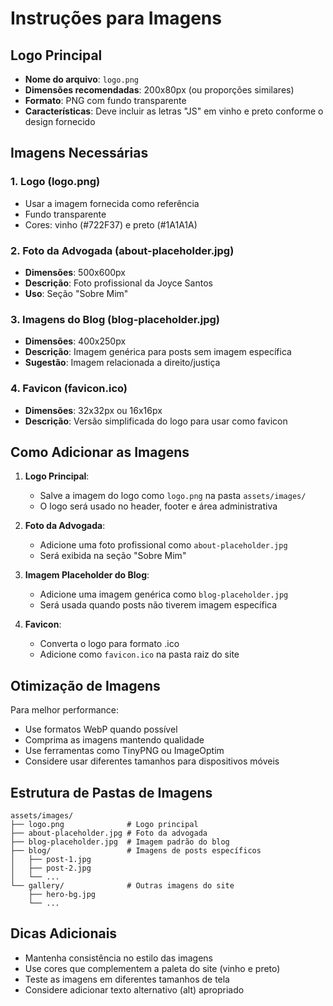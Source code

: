 # Instruções para Imagens

## Logo Principal
- **Nome do arquivo**: `logo.png`
- **Dimensões recomendadas**: 200x80px (ou proporções similares)
- **Formato**: PNG com fundo transparente
- **Características**: Deve incluir as letras "JS" em vinho e preto conforme o design fornecido

## Imagens Necessárias

### 1. Logo (logo.png)
- Usar a imagem fornecida como referência
- Fundo transparente
- Cores: vinho (#722F37) e preto (#1A1A1A)

### 2. Foto da Advogada (about-placeholder.jpg)
- **Dimensões**: 500x600px
- **Descrição**: Foto profissional da Joyce Santos
- **Uso**: Seção "Sobre Mim"

### 3. Imagens do Blog (blog-placeholder.jpg)
- **Dimensões**: 400x250px
- **Descrição**: Imagem genérica para posts sem imagem específica
- **Sugestão**: Imagem relacionada a direito/justiça

### 4. Favicon (favicon.ico)
- **Dimensões**: 32x32px ou 16x16px
- **Descrição**: Versão simplificada do logo para usar como favicon

## Como Adicionar as Imagens

1. **Logo Principal**:
   - Salve a imagem do logo como `logo.png` na pasta `assets/images/`
   - O logo será usado no header, footer e área administrativa

2. **Foto da Advogada**:
   - Adicione uma foto profissional como `about-placeholder.jpg`
   - Será exibida na seção "Sobre Mim"

3. **Imagem Placeholder do Blog**:
   - Adicione uma imagem genérica como `blog-placeholder.jpg`
   - Será usada quando posts não tiverem imagem específica

4. **Favicon**:
   - Converta o logo para formato .ico
   - Adicione como `favicon.ico` na pasta raiz do site

## Otimização de Imagens

Para melhor performance:
- Use formatos WebP quando possível
- Comprima as imagens mantendo qualidade
- Use ferramentas como TinyPNG ou ImageOptim
- Considere usar diferentes tamanhos para dispositivos móveis

## Estrutura de Pastas de Imagens

```
assets/images/
├── logo.png              # Logo principal
├── about-placeholder.jpg # Foto da advogada
├── blog-placeholder.jpg  # Imagem padrão do blog
├── blog/                 # Imagens de posts específicos
│   ├── post-1.jpg
│   ├── post-2.jpg
│   └── ...
└── gallery/              # Outras imagens do site
    ├── hero-bg.jpg
    └── ...
```

## Dicas Adicionais

- Mantenha consistência no estilo das imagens
- Use cores que complementem a paleta do site (vinho e preto)
- Teste as imagens em diferentes tamanhos de tela
- Considere adicionar texto alternativo (alt) apropriado
